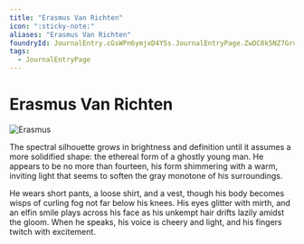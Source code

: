 ```yaml
---
title: "Erasmus Van Richten"
icon: ":sticky-note:"
aliases: "Erasmus Van Richten"
foundryId: JournalEntry.cGsWPn6ymjxD4Y5s.JournalEntryPage.ZwDC8k5NZ7GrvgxV
tags:
  - JournalEntryPage
---
```


# Erasmus Van Richten
![Erasmus](https://publish-01.obsidian.md/access/7db64b11c71d88572ddc6cd06b888976/images/Erasmus.png)

The spectral silhouette grows in brightness and definition until it assumes a more solidified shape: the ethereal form of a ghostly young man. He appears to be no more than fourteen, his form shimmering with a warm, inviting light that seems to soften the gray monotone of his surroundings.

He wears short pants, a loose shirt, and a vest, though his body becomes wisps of curling fog not far below his knees. His eyes glitter with mirth, and an elfin smile plays across his face as his unkempt hair drifts lazily amidst the gloom. When he speaks, his voice is cheery and light, and his fingers twitch with excitement.
